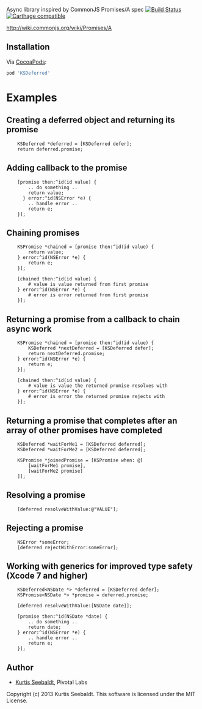 Async library inspired by CommonJS Promises/A spec
[![Build Status](https://travis-ci.org/kseebaldt/deferred.svg?branch=master)](https://travis-ci.org/kseebaldt/deferred)
[![Carthage compatible](https://img.shields.io/badge/Carthage-compatible-4BC51D.svg?style=flat)](https://github.com/Carthage/Carthage)

http://wiki.commonjs.org/wiki/Promises/A

## Installation
Via [CocoaPods](http://cocoapods.org):
```ruby
pod 'KSDeferred'
```

# Examples

## Creating a deferred object and returning its promise 
``` objc
    KSDeferred *deferred = [KSDeferred defer];
    return deferred.promise;
```

## Adding callback to the promise

``` objc
    [promise then:^id(id value) {
        .. do something ..
        return value;
      } error:^id(NSError *e) {
        .. handle error ..
        return e;
    }];
```

## Chaining promises

``` objc
    KSPromise *chained = [promise then:^id(id value) {
        return value;
    } error:^id(NSError *e) {
        return e;
    }];

    [chained then:^id(id value) {
        # value is value returned from first promise
    } error:^id(NSError *e) {
        # error is error returned from first promise
    }];
```

## Returning a promise from a callback to chain async work

``` objc
    KSPromise *chained = [promise then:^id(id value) {
        KSDeferred *nextDeferred = [KSDeferred defer];
        return nextDeferred.promise;
    } error:^id(NSError *e) {
        return e;
    }];

    [chained then:^id(id value) {
        # value is value the returned promise resolves with
    } error:^id(NSError *e) {
        # error is error the returned promise rejects with
    }];
```

## Returning a promise that completes after an array of other promises have completed

``` objc
    KSDeferred *waitForMe1 = [KSDeferred deferred];
    KSDeferred *waitForMe2 = [KSDeferred deferred];
    
    KSPromise *joinedPromise = [KSPromise when: @[
        [waitForMe1 promise],
        [waitForMe2 promise]
    ]];
```

## Resolving a promise
``` objc
    [deferred resolveWithValue:@"VALUE"];
```

## Rejecting a promise
``` objc
    NSError *someError;
    [deferred rejectWithError:someError];
```

## Working with generics for improved type safety (Xcode 7 and higher)
``` objc
    KSDeferred<NSDate *> *deferred = [KSDeferred defer];
    KSPromise<NSDate *> *promise = deferred.promise;

    [deferred resolveWithValue:[NSDate date]];

    [promise then:^id(NSDate *date) {
        .. do something ..
        return date;
    } error:^id(NSError *e) {
        .. handle error ..
        return e;
    }];
```

## Author

* [Kurtis Seebaldt](mailto:kurtis@pivotallabs.com), Pivotal Labs

Copyright (c) 2013 Kurtis Seebaldt. This software is licensed under the MIT License.

